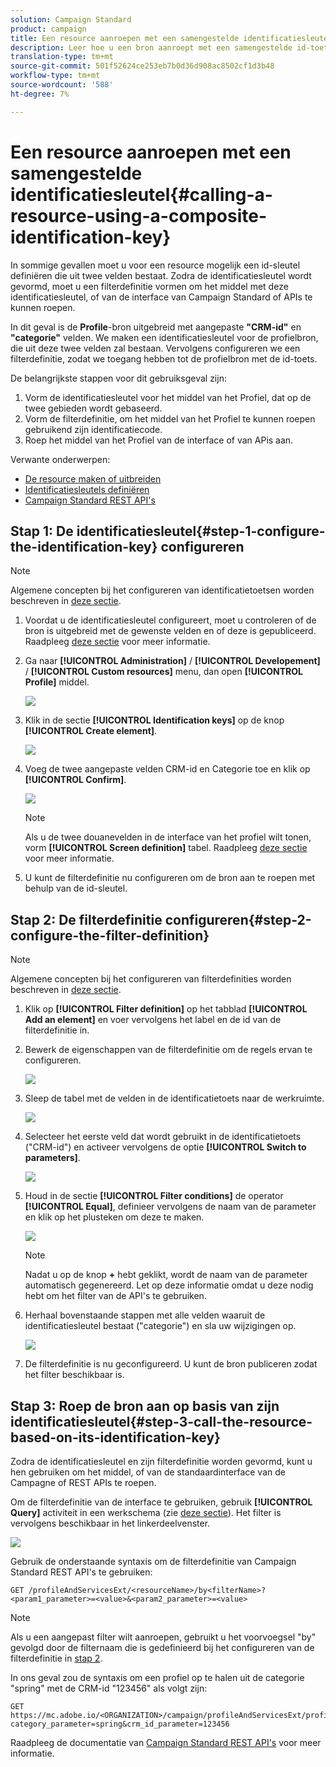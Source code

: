 ```yaml
---
solution: Campaign Standard
product: campaign
title: Een resource aanroepen met een samengestelde identificatiesleutel
description: Leer hoe u een bron aanroept met een samengestelde id-toets
translation-type: tm+mt
source-git-commit: 501f52624ce253eb7b0d36d908ac8502cf1d3b48
workflow-type: tm+mt
source-wordcount: '588'
ht-degree: 7%

---
```



# Een resource aanroepen met een samengestelde identificatiesleutel{#calling-a-resource-using-a-composite-identification-key}

In sommige gevallen moet u voor een resource mogelijk een id-sleutel definiëren die uit twee velden bestaat. Zodra de identificatiesleutel wordt gevormd, moet u een filterdefinitie vormen om het middel met deze identificatiesleutel, of van de interface van Campaign Standard of APIs te kunnen roepen.

In dit geval is de **Profile**-bron uitgebreid met aangepaste **&quot;CRM-id&quot;** en **&quot;categorie&quot;** velden. We maken een identificatiesleutel voor de profielbron, die uit deze twee velden zal bestaan. Vervolgens configureren we een filterdefinitie, zodat we toegang hebben tot de profielbron met de id-toets.

De belangrijkste stappen voor dit gebruiksgeval zijn:

1. Vorm de identificatiesleutel voor het middel van het Profiel, dat op de twee gebieden wordt gebaseerd.
1. Vorm de filterdefinitie, om het middel van het Profiel te kunnen roepen gebruikend zijn identificatiecode.
1. Roep het middel van het Profiel van de interface of van APis aan.

Verwante onderwerpen:

* [De resource maken of uitbreiden](../../developing/using/creating-or-extending-the-resource.md)
* [Identificatiesleutels definiëren](../../developing/using/configuring-the-resource-s-data-structure.md#defining-identification-keys)
* [Campaign Standard REST API&#39;s](../../api/using/get-started-apis.md)

## Stap 1: De identificatiesleutel{#step-1-configure-the-identification-key} configureren

>[!NOTE]
> Algemene concepten bij het configureren van identificatietoetsen worden beschreven in [deze sectie](../../developing/using/configuring-the-resource-s-data-structure.md#defining-identification-keys).

1. Voordat u de identificatiesleutel configureert, moet u controleren of de bron is uitgebreid met de gewenste velden en of deze is gepubliceerd. Raadpleeg [deze sectie](../../developing/using/creating-or-extending-the-resource.md) voor meer informatie.

1. Ga naar **[!UICONTROL Administration]** / **[!UICONTROL Developement]** / **[!UICONTROL Custom resources]** menu, dan open **[!UICONTROL Profile]** middel.

   ![](assets/uc_idkey1.png)

1. Klik in de sectie **[!UICONTROL Identification keys]** op de knop **[!UICONTROL Create element]**.

   ![](assets/uc_idkey2.png)

1. Voeg de twee aangepaste velden CRM-id en Categorie toe en klik op **[!UICONTROL Confirm]**.

   ![](assets/uc_idkey3.png)

   >[!NOTE]
   > Als u de twee douanevelden in de interface van het profiel wilt tonen, vorm **[!UICONTROL Screen definition]** tabel. Raadpleeg [deze sectie](../../developing/using/configuring-the-screen-definition.md) voor meer informatie.

1. U kunt de filterdefinitie nu configureren om de bron aan te roepen met behulp van de id-sleutel.

## Stap 2: De filterdefinitie configureren{#step-2-configure-the-filter-definition}

>[!NOTE]
> Algemene concepten bij het configureren van filterdefinities worden beschreven in [deze sectie](../../developing/using/configuring-filter-definition.md).

1. Klik op **[!UICONTROL Filter definition]** op het tabblad **[!UICONTROL Add an element]** en voer vervolgens het label en de id van de filterdefinitie in.

1. Bewerk de eigenschappen van de filterdefinitie om de regels ervan te configureren.

   ![](assets/uc_idkey4.png)

1. Sleep de tabel met de velden in de identificatietoets naar de werkruimte.

   ![](assets/uc_idkey5.png)

1. Selecteer het eerste veld dat wordt gebruikt in de identificatietoets (&quot;CRM-id&quot;) en activeer vervolgens de optie **[!UICONTROL Switch to parameters]**.

   ![](assets/uc_idkey6.png)

1. Houd in de sectie **[!UICONTROL Filter conditions]** de operator **[!UICONTROL Equal]**, definieer vervolgens de naam van de parameter en klik op het plusteken om deze te maken.

   ![](assets/uc_idkey7.png)

   >[!NOTE]
   > Nadat u op de knop **+** hebt geklikt, wordt de naam van de parameter automatisch gegenereerd. Let op deze informatie omdat u deze nodig hebt om het filter van de API&#39;s te gebruiken.

1. Herhaal bovenstaande stappen met alle velden waaruit de identificatiesleutel bestaat (&quot;categorie&quot;) en sla uw wijzigingen op.

   ![](assets/uc_idkey8.png)

1. De filterdefinitie is nu geconfigureerd. U kunt de bron publiceren zodat het filter beschikbaar is.

## Stap 3: Roep de bron aan op basis van zijn identificatiesleutel{#step-3-call-the-resource-based-on-its-identification-key}

Zodra de identificatiesleutel en zijn filterdefinitie worden gevormd, kunt u hen gebruiken om het middel, of van de standaardinterface van de Campagne of REST APIs te roepen.

Om de filterdefinitie van de interface te gebruiken, gebruik **[!UICONTROL Query]** activiteit in een werkschema (zie [deze sectie](../../automating/using/query.md)). Het filter is vervolgens beschikbaar in het linkerdeelvenster.

![](assets/uc_idkey9.png)

Gebruik de onderstaande syntaxis om de filterdefinitie van Campaign Standard REST API&#39;s te gebruiken:

```
GET /profileAndServicesExt/<resourceName>/by<filterName>?<param1_parameter>=<value>&<param2_parameter>=<value>
```

>[!NOTE]
>Als u een aangepast filter wilt aanroepen, gebruikt u het voorvoegsel &quot;by&quot; gevolgd door de filternaam die is gedefinieerd bij het configureren van de filterdefinitie in [stap 2](../../developing/using/uc-calling-resource-id-key.md#step-2-configure-the-filter-definition).

In ons geval zou de syntaxis om een profiel op te halen uit de categorie &quot;spring&quot; met de CRM-id &quot;123456&quot; als volgt zijn:

```
GET https://mc.adobe.io/<ORGANIZATION>/campaign/profileAndServicesExt/profile/byidentification_key?category_parameter=spring&crm_id_parameter=123456
```

Raadpleeg de documentatie van [Campaign Standard REST API&#39;s](../../api/using/filtering.md) voor meer informatie.